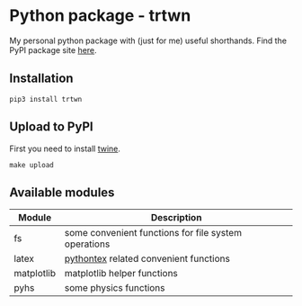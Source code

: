 # Python package - trtwn
My personal python package with (just for me) useful shorthands. Find the PyPI package site [here](https://pypi.python.org/pypi/trtwn/).

## Installation

```shell
pip3 install trtwn
```

## Upload to PyPI
First you need to install [twine](https://github.com/pypa/twine).
```shell
make upload
```

## Available modules

Module | Description
------------ | -------------
fs | some convenient functions for file system operations
latex | [pythontex](https://github.com/gpoore/pythontex) related convenient functions
matplotlib | matplotlib helper functions
pyhs | some physics functions
